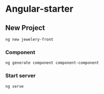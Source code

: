 # Angular-starter

## New Project

```
ng new jewelery-front
```

### Component

```
ng generate component component-component
```


### Start server

```
ng serve
```

